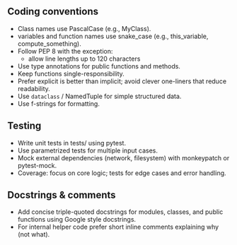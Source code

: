 ## Coding conventions
- Class names use PascalCase (e.g., MyClass).
- variables and function names use snake_case (e.g., this_variable, compute_something).
- Follow PEP 8 with the exception:
  - allow line lengths up to 120 characters
- Use type annotations for public functions and methods.
- Keep functions single-responsibility.
- Prefer explicit is better than implicit; avoid clever one-liners that reduce readability.
- Use `dataclass` / NamedTuple for simple structured data.
- Use f-strings for formatting.

## Testing
- Write unit tests in tests/ using pytest.
- Use parametrized tests for multiple input cases.
- Mock external dependencies (network, filesystem) with monkeypatch or pytest-mock.
- Coverage: focus on core logic; tests for edge cases and error handling.

## Docstrings & comments
- Add concise triple-quoted docstrings for modules, classes, and public functions using Google style docstrings.
- For internal helper code prefer short inline comments explaining why (not what).
